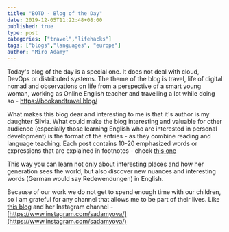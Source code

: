 ```yaml
---
title: "BOTD - Blog of the Day"
date: 2019-12-05T11:22:48+08:00
published: true
type: post
categories: ["travel","lifehacks"]
tags: ["blogs","languages", "europe"]
author: "Miro Adamy"
---
```


Today's blog of the day is a special one. It does not deal with cloud, DevOps or distributed systems. The theme of the blog is travel, life of digital nomad and observations on life from a perspective of a smart young woman, working as Online English teacher and travelling a lot while doing so - https://bookandtravel.blog/

What makes this blog dear and interesting to me is that it's author is my daughter Silvia. What could make the blog interesting and valuable for other audience (especially those learning English who are interested in personal development) is the format of the entries - as they combine reading and language teaching. Each post contains 10-20 emphasized words or expressions that are explained in footnotes - check [this one](https://bookandtravel.blog/2019/11/19/what-traveling-really-means/)

This way you can learn not only about interesting places and how her generation sees the world, but also discover new nuances and interesting words (German would say Redewendungen) in English.

Because of our work we do not get to spend enough time with our children, so I am grateful for any channel that allows me to be part of their lives. Like [this blog](https://bookandtravel.blog/) and her Instagram channel - [https://www.instagram.com/sadamyova/](https://www.instagram.com/sadamyova/)